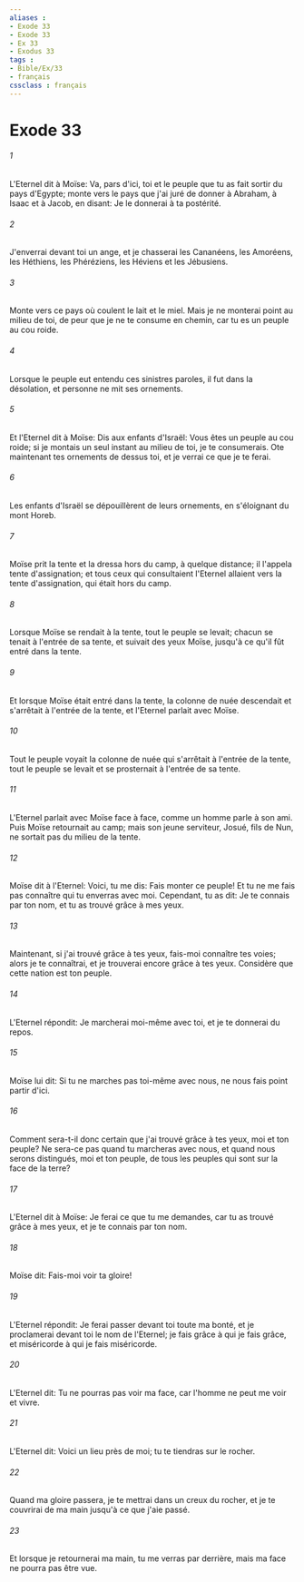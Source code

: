 ```yaml
---
aliases : 
- Exode 33
- Exode 33
- Ex 33
- Exodus 33
tags : 
- Bible/Ex/33
- français
cssclass : français
---
```


# Exode 33

###### 1
L'Eternel dit à Moïse: Va, pars d'ici, toi et le peuple que tu as fait sortir du pays d'Egypte; monte vers le pays que j'ai juré de donner à Abraham, à Isaac et à Jacob, en disant: Je le donnerai à ta postérité.
###### 2
J'enverrai devant toi un ange, et je chasserai les Cananéens, les Amoréens, les Héthiens, les Phéréziens, les Héviens et les Jébusiens.
###### 3
Monte vers ce pays où coulent le lait et le miel. Mais je ne monterai point au milieu de toi, de peur que je ne te consume en chemin, car tu es un peuple au cou roide.
###### 4
Lorsque le peuple eut entendu ces sinistres paroles, il fut dans la désolation, et personne ne mit ses ornements.
###### 5
Et l'Eternel dit à Moïse: Dis aux enfants d'Israël: Vous êtes un peuple au cou roide; si je montais un seul instant au milieu de toi, je te consumerais. Ote maintenant tes ornements de dessus toi, et je verrai ce que je te ferai.
###### 6
Les enfants d'Israël se dépouillèrent de leurs ornements, en s'éloignant du mont Horeb.
###### 7
Moïse prit la tente et la dressa hors du camp, à quelque distance; il l'appela tente d'assignation; et tous ceux qui consultaient l'Eternel allaient vers la tente d'assignation, qui était hors du camp.
###### 8
Lorsque Moïse se rendait à la tente, tout le peuple se levait; chacun se tenait à l'entrée de sa tente, et suivait des yeux Moïse, jusqu'à ce qu'il fût entré dans la tente.
###### 9
Et lorsque Moïse était entré dans la tente, la colonne de nuée descendait et s'arrêtait à l'entrée de la tente, et l'Eternel parlait avec Moïse.
###### 10
Tout le peuple voyait la colonne de nuée qui s'arrêtait à l'entrée de la tente, tout le peuple se levait et se prosternait à l'entrée de sa tente.
###### 11
L'Eternel parlait avec Moïse face à face, comme un homme parle à son ami. Puis Moïse retournait au camp; mais son jeune serviteur, Josué, fils de Nun, ne sortait pas du milieu de la tente.
###### 12
Moïse dit à l'Eternel: Voici, tu me dis: Fais monter ce peuple! Et tu ne me fais pas connaître qui tu enverras avec moi. Cependant, tu as dit: Je te connais par ton nom, et tu as trouvé grâce à mes yeux.
###### 13
Maintenant, si j'ai trouvé grâce à tes yeux, fais-moi connaître tes voies; alors je te connaîtrai, et je trouverai encore grâce à tes yeux. Considère que cette nation est ton peuple.
###### 14
L'Eternel répondit: Je marcherai moi-même avec toi, et je te donnerai du repos.
###### 15
Moïse lui dit: Si tu ne marches pas toi-même avec nous, ne nous fais point partir d'ici.
###### 16
Comment sera-t-il donc certain que j'ai trouvé grâce à tes yeux, moi et ton peuple? Ne sera-ce pas quand tu marcheras avec nous, et quand nous serons distingués, moi et ton peuple, de tous les peuples qui sont sur la face de la terre?
###### 17
L'Eternel dit à Moïse: Je ferai ce que tu me demandes, car tu as trouvé grâce à mes yeux, et je te connais par ton nom.
###### 18
Moïse dit: Fais-moi voir ta gloire!
###### 19
L'Eternel répondit: Je ferai passer devant toi toute ma bonté, et je proclamerai devant toi le nom de l'Eternel; je fais grâce à qui je fais grâce, et miséricorde à qui je fais miséricorde.
###### 20
L'Eternel dit: Tu ne pourras pas voir ma face, car l'homme ne peut me voir et vivre.
###### 21
L'Eternel dit: Voici un lieu près de moi; tu te tiendras sur le rocher.
###### 22
Quand ma gloire passera, je te mettrai dans un creux du rocher, et je te couvrirai de ma main jusqu'à ce que j'aie passé.
###### 23
Et lorsque je retournerai ma main, tu me verras par derrière, mais ma face ne pourra pas être vue.
